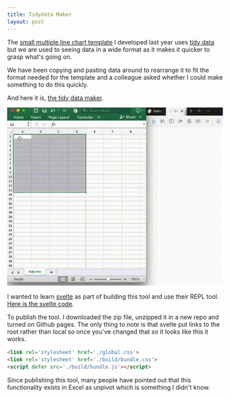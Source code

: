 ```yaml
---
title: Tidydata Maker
layout: post
---
```


The [small multiple line chart template](https://github.com/ONSvisual/Simple-charts/tree/master/all-templates/small-multiple-line) I developed last year uses [tidy data](http://www.jstatsoft.org/v59/i10/paper) but we are used to seeing data in a wide format as it makes it quicker to grasp what's going on.

We have been copying and pasting data around to rearrange it to fit the format needed for the template and a colleague asked whether I could make something to do this quickly.

And here it is, [the tidy data maker](https://www.henrylau.co.uk/tidy-data-maker/index.html).

![tidydatamaker](https://github.com/henryjameslau/henryjameslau.github.io/raw/master/_media/tidydatamaker.gif)

I wanted to learn [svelte](https://svelte.dev/) as part of building this tool and use their REPL tool. [Here is the svelte code](https://svelte.dev/repl/ef024a5a75994f598baabb9d1e614ce2?version=3.31.2).



To publish the tool. I downloaded the zip file, unzipped it in a new repo and turned on Github pages. The only thing to note is that svelte put links to the root rather than local so once you've changed that so it looks like this it works.

```html
<link rel='stylesheet' href='./global.css'>
<link rel='stylesheet' href='./build/bundle.css'>
<script defer src='./build/bundle.js'></script>
```

Since publishing this tool, many people have pointed out that this functionality exists in Excel as unpivot which is something I didn't know.